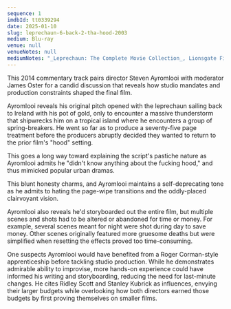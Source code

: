```yaml
---
sequence: 1
imdbId: tt0339294
date: 2025-01-10
slug: leprechaun-6-back-2-tha-hood-2003
medium: Blu-ray
venue: null
venueNotes: null
mediumNotes: "_Leprechaun: The Complete Movie Collection_, Lionsgate Films, 2014"
---
```


This 2014 commentary track pairs director Steven Ayromlooi with moderator James Oster for a candid discussion that reveals how studio mandates and production constraints shaped the final film.

Ayromlooi reveals his original pitch opened with the leprechaun sailing back to Ireland with his pot of gold, only to encounter a massive thunderstorm that shipwrecks him on a tropical island where he encounters a group of spring-breakers. He went so far as to produce a seventy-five page treatment before the producers abruptly decided they wanted to return to the prior film's "hood" setting.

This goes a long way toward explaining the script's pastiche nature as Ayromlooi admits he "didn't know anything about the fucking hood," and thus mimicked popular urban dramas.

This blunt honesty charms, and Ayromlooi maintains a self-deprecating tone as he admits to hating the page-wipe transitions and the oddly-placed clairvoyant vision.

Ayromlooi also reveals he'd storyboarded out the entire film, but multiple scenes and shots had to be altered or abandoned for time or money. For example, several scenes meant for night were shot during day to save money. Other scenes originally featured more gruesome deaths but were simplified when resetting the effects proved too time-consuming.

One suspects Ayromlooi would have benefited from a Roger Corman-style apprenticeship before tackling studio production. While he demonstrates admirable ability to improvise, more hands-on experience could have informed his writing and storyboarding, reducing the need for last-minute changes. He cites Ridley Scott and Stanley Kubrick as influences, envying their larger budgets while overlooking how both directors earned those budgets by first proving themselves on smaller films.
